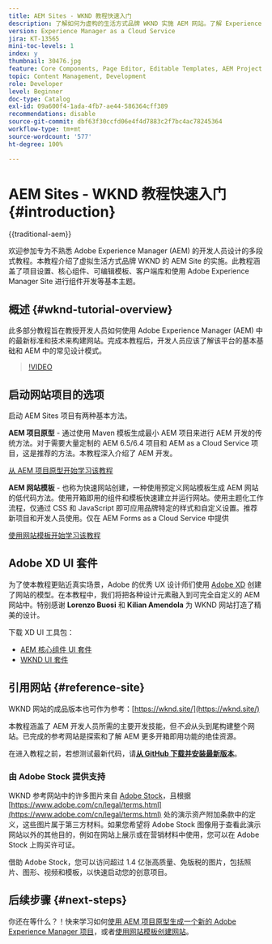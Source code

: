 ```yaml
---
title: AEM Sites - WKND 教程快速入门
description: 了解如何为虚构的生活方式品牌 WKND 实施 AEM 网站。了解 Experience Manager 的基础主题，如项目设置、Maven 原型、核心组件、可编辑模板、客户端库和组件开发。
version: Experience Manager as a Cloud Service
jira: KT-13565
mini-toc-levels: 1
index: y
thumbnail: 30476.jpg
feature: Core Components, Page Editor, Editable Templates, AEM Project Archetype
topic: Content Management, Development
role: Developer
level: Beginner
doc-type: Catalog
exl-id: 09a600f4-1ada-4fb7-ae44-586364cff389
recommendations: disable
source-git-commit: dbf63f30ccfd06e4f4d7883c2f7bc4ac78245364
workflow-type: tm+mt
source-wordcount: '577'
ht-degree: 100%

---
```


# AEM Sites - WKND 教程快速入门 {#introduction}

{{traditional-aem}}

欢迎参加专为不熟悉 Adobe Experience Manager (AEM) 的开发人员设计的多段式教程。本教程介绍了虚拟生活方式品牌 WKND 的 AEM Site 的实施。此教程涵盖了项目设置、核心组件、可编辑模板、客户端库和使用 Adobe Experience Manager Site 进行组件开发等基本主题。

## 概述 {#wknd-tutorial-overview}

此多部分教程旨在教授开发人员如何使用 Adobe Experience Manager (AEM) 中的最新标准和技术来构建网站。完成本教程后，开发人员应该了解该平台的基本基础和 AEM 中的常见设计模式。

>[!VIDEO](https://video.tv.adobe.com/v/30476?quality=12&learn=on)

## 启动网站项目的选项

启动 AEM Sites 项目有两种基本方法。

**AEM 项目原型** - 通过使用 Maven 模板生成最小 AEM 项目来进行 AEM 开发的传统方法。对于需要大量定制的 AEM 6.5/6.4 项目和 AEM as a Cloud Service 项目，这是推荐的方法。本教程深入介绍了 AEM 开发。

[从 AEM 项目原型开始学习该教程](./project-archetype/overview.md)

**AEM 网站模板** - 也称为快速网站创建，一种使用预定义网站模板生成 AEM 网站的低代码方法。使用开箱即用的组件和模板快速建立并运行网站。使用主题化工作流程，仅通过 CSS 和 JavaScript 即可应用品牌特定的样式和自定义设置。推荐新项目和开发人员使用。仅在 AEM Forms as a Cloud Service 中提供

[使用网站模板开始学习该教程](./site-template/create-site.md)

## Adobe XD UI 套件

为了使本教程更贴近真实场景，Adobe 的优秀 UX 设计师们使用 [Adobe XD](https://www.adobe.com/cn/products/xd.html) 创建了网站的模型。在本教程中，我们将把各种设计元素融入到可完全自定义的 AEM 网站中。特别感谢 **Lorenzo Buosi** 和 **Kilian Amendola** 为 WKND 网站打造了精美的设计。

下载 XD UI 工具包：

* [AEM 核心组件 UI 套件](assets/overview/AEM-CoreComponents-UI-Kit.xd)
* [WKND UI 套件](https://github.com/adobe/aem-guides-wknd/releases/download/aem-guides-wknd-0.0.2/AEM_UI-kit-WKND.xd)

## 引用网站 {#reference-site}

WKND 网站的成品版本也可作为参考：[https://wknd.site/](https://wknd.site/)

本教程涵盖了 AEM 开发人员所需的主要开发技能，但&#x200B;*不会*&#x200B;从头到尾构建整个网站。已完成的参考网站是探索和了解 AEM 更多开箱即用功能的绝佳资源。

在进入教程之前，若想测试最新代码，请&#x200B;**[从 GitHub 下载并安装最新版本](https://github.com/adobe/aem-guides-wknd/releases/latest)**。

### 由 Adobe Stock 提供支持

WKND 参考网站中的许多图片来自 [Adobe Stock](https://stock.adobe.com/)，且根据 [https://www.adobe.com/cn/legal/terms.html](https://www.adobe.com/cn/legal/terms.html) 处的演示资产附加条款中的定义，这些图片属于第三方材料。如果您希望将 Adobe Stock 图像用于查看此演示网站以外的其他目的，例如在网站上展示或在营销材料中使用，您可以在 Adobe Stock 上购买许可证。

借助 Adobe Stock，您可以访问超过 1.4 亿张高质量、免版税的图片，包括照片、图形、视频和模板，以快速启动您的创意项目。

## 后续步骤 {#next-steps}

你还在等什么？！快来学习如何[使用 AEM 项目原型生成一个新的 Adobe Experience Manager 项目](./project-archetype/overview.md)，或者[使用网站模板创建网站](./site-template/create-site.md)。

